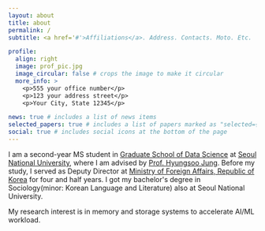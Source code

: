```yaml
---
layout: about
title: about
permalink: /
subtitle: <a href='#'>Affiliations</a>. Address. Contacts. Moto. Etc.

profile:
  align: right
  image: prof_pic.jpg
  image_circular: false # crops the image to make it circular
  more_info: >
    <p>555 your office number</p>
    <p>123 your address street</p>
    <p>Your City, State 12345</p>

news: true # includes a list of news items
selected_papers: true # includes a list of papers marked as "selected={true}"
social: true # includes social icons at the bottom of the page
---
```


I am a second-year MS student in [Graduate School of Data Science](https://gsds.snu.ac.kr/) at [Seoul National University](https://en.snu.ac.kr/), where I am advised by [Prof. Hyungsoo Jung](https://hyungsoo-jung.github.io/). Before my study, I served as Deputy Director at [Ministry of Foreign Affairs, Republic of Korea](https://www.mofa.go.kr/eng/index.do) for four and half years. I got my bachelor's degree in Sociology(minor: Korean Language and Literature) also at Seoul National University.

My research interest is in memory and storage systems to accelerate AI/ML workload. 